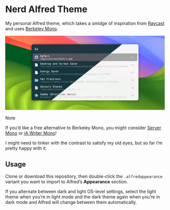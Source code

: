 # Nerd Alfred Theme

My personal Alfred theme, which takes a smidge of inspiration from [Raycast](https://www.raycast.com) and uses [Berkeley Mono](https://berkeleygraphics.com/typefaces/berkeley-mono/).

![Composite dark and light theme screenshots](resources/screenshot.png)

> [!NOTE]
> If you’d like a free alternative to Berkeley Mono, you might consider [Server Mono](https://servermono.com) or [iA Writer Mono](https://github.com/iaolo/iA-Fonts)!

I might need to tinker with the contrast to satisfy my old eyes, but so far I’m pretty happy with it.

## Usage

Clone or download this repository, then double-click the `.alfredappearance` variant you want to import to Alfred’s **Appearance** section.

If you alternate between dark and light OS-level settings, select the light theme when you’re in light mode and the dark theme again when you’re in dark mode and Alfred will change between them automatically.

